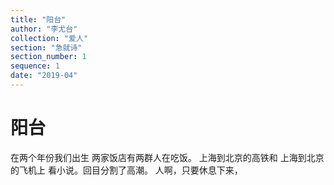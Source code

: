 ```yaml
---
title: "阳台"
author: "李尤台"
collection: "爱人"
section: "急就诗"
section_number: 1
sequence: 1
date: "2019-04"
---
```


# 阳台

在两个年份我们出生
两家饭店有两群人在吃饭。
上海到北京的高铁和
上海到北京的飞机上
看小说。回目分割了高潮。
人啊，只要休息下来，

